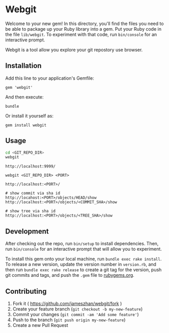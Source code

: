 # Webgit

Welcome to your new gem! In this directory, you'll find the files you need to be able to package up your Ruby library into a gem. Put your Ruby code in the file `lib/webgit`. To experiment with that code, run `bin/console` for an interactive prompt.

Webgit is a tool allow you explore your git repostory use browser.

## Installation

Add this line to your application's Gemfile:

`gem 'webgit'`

And then execute:

`bundle`

Or install it yourself as:

`gem install webgit`

## Usage

```sh
cd <GIT_REPO_DIR>
webgit
```

`http://localhost:9999/`

```
webgit <GIT_REPO_DIR> <PORT>
```

```
http://localhost:<PORT>/

# show commit via sha id
http://locahost:<PORT>/objects/HEAD/show
http://localhost:<PORT>/objects/<COMMIT_SHA>/show

# show tree via sha id
http://localhost:<PORT>/objects/<TREE_SHA>/show
```


## Development

After checking out the repo, run `bin/setup` to install dependencies. Then, run `bin/console` for an interactive prompt that will allow you to experiment.

To install this gem onto your local machine, run `bundle exec rake install`. To release a new version, update the version number in `version.rb`, and then run `bundle exec rake release` to create a git tag for the version, push git commits and tags, and push the `.gem` file to [rubygems.org](https://rubygems.org).

## Contributing

1. Fork it ( https://github.com/jameszhan/webgit/fork )
2. Create your feature branch (`git checkout -b my-new-feature`)
3. Commit your changes (`git commit -am 'Add some feature'`)
4. Push to the branch (`git push origin my-new-feature`)
5. Create a new Pull Request

